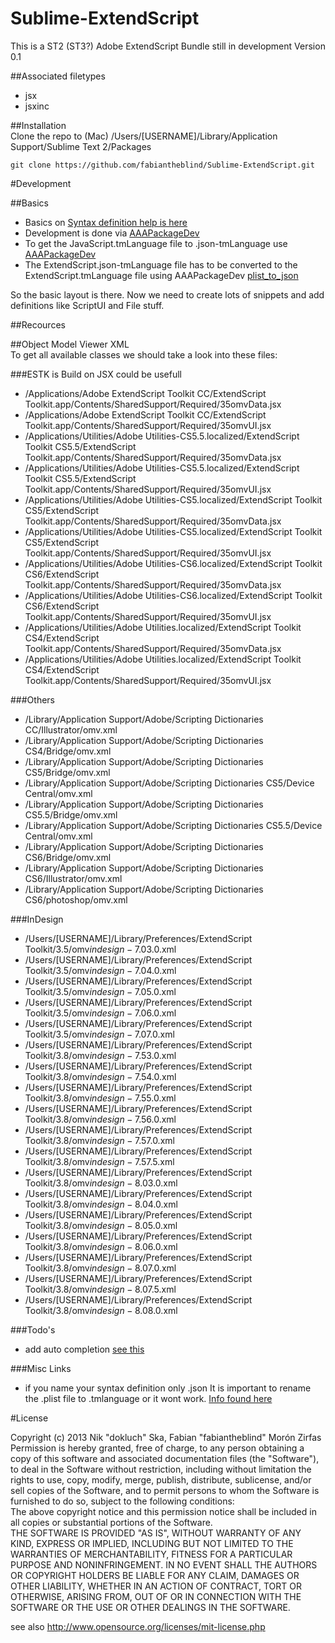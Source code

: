 Sublime-ExtendScript
====================

This is a ST2 (ST3?) Adobe ExtendScript Bundle still in development
Version 0.1  


##Associated filetypes
- jsx  
- jsxinc  

##Installation  
Clone the repo to (Mac) /Users/[USERNAME]/Library/Application Support/Sublime Text 2/Packages

    git clone https://github.com/fabiantheblind/Sublime-ExtendScript.git  


#Development  

##Basics
- Basics on [Syntax definition help is here](http://docs.sublimetext.info/en/latest/reference/syntaxdefs.html)  
- Development is done via [AAAPackageDev](https://github.com/SublimeText/AAAPackageDev)  
- To get the JavaScript.tmLanguage file to .json-tmLanguage use [AAAPackageDev](https://github.com/SublimeText/AAAPackageDev#json-and-property-list-conversion)  
- The ExtendScript.json-tmLanguage file has to be converted to the ExtendScript.tmLanguage file using AAAPackageDev [plist\_to\_json](https://github.com/SublimeText/AAAPackageDev#commands-1)  

So the basic layout is there. Now we need to create lots of snippets and add definitions like ScriptUI and File stuff.  

##Recources  

##Object Model Viewer XML  
To get all available classes  we should take a look into these files:

###ESTK is Build on JSX could be usefull  

- /Applications/Adobe ExtendScript Toolkit CC/ExtendScript Toolkit.app/Contents/SharedSupport/Required/35omvData.jsx  
- /Applications/Adobe ExtendScript Toolkit CC/ExtendScript Toolkit.app/Contents/SharedSupport/Required/35omvUI.jsx  
- /Applications/Utilities/Adobe Utilities-CS5.5.localized/ExtendScript Toolkit CS5.5/ExtendScript Toolkit.app/Contents/SharedSupport/Required/35omvData.jsx  
- /Applications/Utilities/Adobe Utilities-CS5.5.localized/ExtendScript Toolkit CS5.5/ExtendScript Toolkit.app/Contents/SharedSupport/Required/35omvUI.jsx  
- /Applications/Utilities/Adobe Utilities-CS5.localized/ExtendScript Toolkit CS5/ExtendScript Toolkit.app/Contents/SharedSupport/Required/35omvData.jsx  
- /Applications/Utilities/Adobe Utilities-CS5.localized/ExtendScript Toolkit CS5/ExtendScript Toolkit.app/Contents/SharedSupport/Required/35omvUI.jsx  
- /Applications/Utilities/Adobe Utilities-CS6.localized/ExtendScript Toolkit CS6/ExtendScript Toolkit.app/Contents/SharedSupport/Required/35omvData.jsx  
- /Applications/Utilities/Adobe Utilities-CS6.localized/ExtendScript Toolkit CS6/ExtendScript Toolkit.app/Contents/SharedSupport/Required/35omvUI.jsx  
- /Applications/Utilities/Adobe Utilities.localized/ExtendScript Toolkit CS4/ExtendScript Toolkit.app/Contents/SharedSupport/Required/35omvData.jsx  
- /Applications/Utilities/Adobe Utilities.localized/ExtendScript Toolkit CS4/ExtendScript Toolkit.app/Contents/SharedSupport/Required/35omvUI.jsx  

###Others  
- /Library/Application Support/Adobe/Scripting Dictionaries CC/Illustrator/omv.xml  
- /Library/Application Support/Adobe/Scripting Dictionaries CS4/Bridge/omv.xml  
- /Library/Application Support/Adobe/Scripting Dictionaries CS5/Bridge/omv.xml  
- /Library/Application Support/Adobe/Scripting Dictionaries CS5/Device Central/omv.xml  
- /Library/Application Support/Adobe/Scripting Dictionaries CS5.5/Bridge/omv.xml  
- /Library/Application Support/Adobe/Scripting Dictionaries CS5.5/Device Central/omv.xml  
- /Library/Application Support/Adobe/Scripting Dictionaries CS6/Bridge/omv.xml  
- /Library/Application Support/Adobe/Scripting Dictionaries CS6/Illustrator/omv.xml  
- /Library/Application Support/Adobe/Scripting Dictionaries CS6/photoshop/omv.xml  

###InDesign  

- /Users/[USERNAME]/Library/Preferences/ExtendScript Toolkit/3.5/omv$indesign-7.0$3.0.xml
- /Users/[USERNAME]/Library/Preferences/ExtendScript Toolkit/3.5/omv$indesign-7.0$4.0.xml
- /Users/[USERNAME]/Library/Preferences/ExtendScript Toolkit/3.5/omv$indesign-7.0$5.0.xml
- /Users/[USERNAME]/Library/Preferences/ExtendScript Toolkit/3.5/omv$indesign-7.0$6.0.xml
- /Users/[USERNAME]/Library/Preferences/ExtendScript Toolkit/3.5/omv$indesign-7.0$7.0.xml
- /Users/[USERNAME]/Library/Preferences/ExtendScript Toolkit/3.8/omv$indesign-7.5$3.0.xml
- /Users/[USERNAME]/Library/Preferences/ExtendScript Toolkit/3.8/omv$indesign-7.5$4.0.xml
- /Users/[USERNAME]/Library/Preferences/ExtendScript Toolkit/3.8/omv$indesign-7.5$5.0.xml
- /Users/[USERNAME]/Library/Preferences/ExtendScript Toolkit/3.8/omv$indesign-7.5$6.0.xml
- /Users/[USERNAME]/Library/Preferences/ExtendScript Toolkit/3.8/omv$indesign-7.5$7.0.xml
- /Users/[USERNAME]/Library/Preferences/ExtendScript Toolkit/3.8/omv$indesign-7.5$7.5.xml
- /Users/[USERNAME]/Library/Preferences/ExtendScript Toolkit/3.8/omv$indesign-8.0$3.0.xml
- /Users/[USERNAME]/Library/Preferences/ExtendScript Toolkit/3.8/omv$indesign-8.0$4.0.xml
- /Users/[USERNAME]/Library/Preferences/ExtendScript Toolkit/3.8/omv$indesign-8.0$5.0.xml
- /Users/[USERNAME]/Library/Preferences/ExtendScript Toolkit/3.8/omv$indesign-8.0$6.0.xml
- /Users/[USERNAME]/Library/Preferences/ExtendScript Toolkit/3.8/omv$indesign-8.0$7.0.xml
- /Users/[USERNAME]/Library/Preferences/ExtendScript Toolkit/3.8/omv$indesign-8.0$7.5.xml
- /Users/[USERNAME]/Library/Preferences/ExtendScript Toolkit/3.8/omv$indesign-8.0$8.0.xml

###Todo's  

- add auto completion [see this](http://sublime-text-unofficial-documentation.readthedocs.org/en/latest/extensibility/completions.html)  

###Misc Links  

- if you name your syntax definition only .json It is important to rename the .plist file to .tmlanguage or it wont work. [Info found here](http://stackoverflow.com/questions/15221150/custom-syntax-highlighting-in-sublime-text-2)  

#License  

Copyright (c)  2013 Nik "dokluch" Ska, Fabian "fabiantheblind" Morón Zirfas  
Permission is hereby granted, free of charge, to any person obtaining a copy of this software and associated documentation files (the "Software"), to deal in the Software  without restriction, including without limitation the rights to use, copy, modify, merge, publish, distribute, sublicense, and/or sell copies of the Software, and to  permit persons to whom the Software is furnished to do so, subject to the following conditions:  
The above copyright notice and this permission notice shall be included in all copies or substantial portions of the Software.  
THE SOFTWARE IS PROVIDED "AS IS", WITHOUT WARRANTY OF ANY KIND, EXPRESS OR IMPLIED, INCLUDING BUT NOT LIMITED TO THE WARRANTIES OF MERCHANTABILITY, FITNESS FOR A  PARTICULAR PURPOSE AND NONINFRINGEMENT. IN NO EVENT SHALL THE AUTHORS OR COPYRIGHT HOLDERS BE LIABLE FOR ANY CLAIM, DAMAGES OR OTHER LIABILITY, WHETHER IN AN ACTION OF  CONTRACT, TORT OR OTHERWISE, ARISING FROM, OUT OF OR IN CONNECTION WITH THE SOFTWARE OR THE USE OR OTHER DEALINGS IN THE SOFTWARE.  

see also http://www.opensource.org/licenses/mit-license.php

